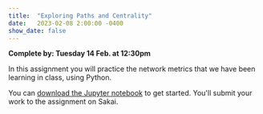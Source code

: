 ```yaml
---
title:  "Exploring Paths and Centrality"
date:   2023-02-08 2:00:00 -0400
show_date: false
---
```

**Complete by: Tuesday 14 Feb. at 12:30pm**

In this assignment you will practice the network metrics that we have been learning in class, using Python.

You can [download the Jupyter notebook](/CIS397-networks/resources/centrality_homework.ipynb) to get started. You'll submit your work to the assignment on Sakai.
